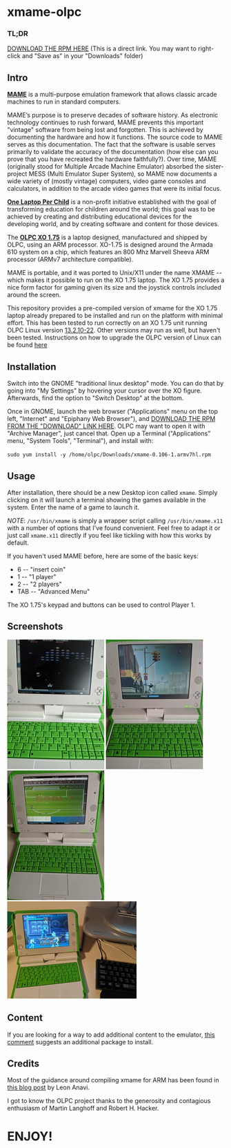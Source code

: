 # xmame-olpc

### TL;DR
[DOWNLOAD THE RPM HERE](https://github.com/fernandosanchezmunoz/xmame-olpc/blob/master/rpmbuild/RPMS/armv7hl/xmame-0.106-1.armv7hl.rpm) (This is a direct link. You may want to right-click and "Save as" in your "Downloads" folder)

## Intro

[**MAME**](www.mamedev.org) is a multi-purpose emulation framework that allows classic arcade machines to run in standard computers.

MAME’s purpose is to preserve decades of software history. As electronic technology continues to rush forward, MAME prevents this important "vintage" software from being lost and forgotten. This is achieved by documenting the hardware and how it functions. The source code to MAME serves as this documentation. The fact that the software is usable serves primarily to validate the accuracy of the documentation (how else can you prove that you have recreated the hardware faithfully?). Over time, MAME (originally stood for Multiple Arcade Machine Emulator) absorbed the sister-project MESS (Multi Emulator Super System), so MAME now documents a wide variety of (mostly vintage) computers, video game consoles and calculators, in addition to the arcade video games that were its initial focus.

[**One Laptop Per Child**](www.laptop.org) is a non-profit initiative established with the goal of transforming education for children around the world; this goal was to be achieved by creating and distributing educational devices for the developing world, and by creating software and content for those devices.

The [**OLPC XO 1.75**](http://wiki.laptop.org/go/XO-1.75) is a laptop designed, manufactured and shipped by OLPC, using an ARM processor. XO-1.75 is designed around the Armada 610 system on a chip, which features an 800 Mhz Marvell Sheeva ARM processor (ARMv7 architecture compatible). 

MAME is portable, and it was ported to Unix/X11 under the name XMAME -- which makes it possible to run on the XO 1.75 laptop. The XO 1.75 provides a nice form factor for gaming given its size and the joystick controls included around the screen. 

This repository provides a pre-compiled version of xmame for the XO 1.75 laptop already prepared to be installed and run on the platform with minimal effort. This has been tested to run correctly on an XO 1.75 unit running OLPC Linux version [13.2.10-22](http://download.laptop.org/xo-1.75/os/official/13.2.10-22/). Other versions may run as well, but haven't been tested. Instructions on how to upgrade the OLPC version of Linux can be found [here](http://wiki.laptop.org/go/Release_notes/13.2.10#XO-1.75)

## Installation

Switch into the GNOME "traditional linux desktop" mode. You can  do that by going into "My Settings" by hovering your cursor over the XO figure. Afterwards, find the option to "Switch Desktop" at the bottom.

Once in GNOME, launch the web browser ("Applications" menu on the top left, "Internet" and "Epiphany Web Browser"), and [DOWNLOAD THE RPM FROM THE "DOWNLOAD" LINK HERE](https://github.com/fernandosanchezmunoz/xmame-olpc/blob/master/rpmbuild/RPMS/armv7hl/xmame-0.106-1.armv7hl.rpm). OLPC may want to open it with "Archive Manager", just cancel that. Open up a Terminal ("Applications" menu, "System Tools", "Terminal"), and install with:

`
sudo yum install -y /home/olpc/Downloads/xmame-0.106-1.armv7hl.rpm
`

## Usage

After installation, there should be a new Desktop icon called `xmame`. Simply clicking on it will launch a terminal showing the games available in the system. Enter the name of a game to launch it.

*NOTE*: `/usr/bin/xmame` is simply a wrapper script calling `/usr/bin/xmame.x11` with a number of options that I've found convenient. Feel free to adapt it or just call `xmame.x11` directly if you feel like tickling with how this works by default.

If you haven't used MAME before, here are some of the basic keys:

- 6 -- "insert coin"
- 1 -- "1 player"
- 2 -- "2 players"
- TAB -- "Advanced Menu"

The XO 1.75's keypad and buttons can be used to control Player 1.

## Screenshots

![Galaga](/pics/galaga.jpg)
![Robocop](/pics/robocop.jpg)
![Tehkan World Cup](/pics/tehkanwc.jpg)
![Punisher](/pics/finalfight.jpg)

## Content

If you are looking for a way to add additional content to the emulator, [this comment](https://github.com/fernandosanchezmunoz/xmame-olpc/issues/1) suggests an additional package to install.

## Credits

Most of the guidance around compiling xmame for ARM has been found in [this blog post](https://www.anavi.org/article/177/) by Leon Anavi.


I got to know the OLPC project thanks to the generosity and contagious enthusiasm of Martin Langhoff and Robert H. Hacker. 

# ENJOY!

